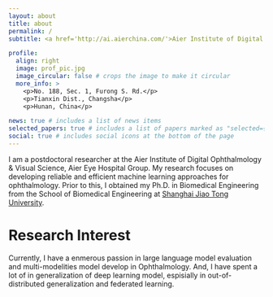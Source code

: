 ```yaml
---
layout: about
title: about
permalink: /
subtitle: <a href='http://ai.aierchina.com/'>Aier Institute of Digital Ophthalmology & Visual Science</a>, Changsha, Hunan

profile:
  align: right
  image: prof_pic.jpg
  image_circular: false # crops the image to make it circular
  more_info: >
    <p>No. 188, Sec. 1, Furong S. Rd.</p>
    <p>Tianxin Dist., Changsha</p>
    <p>Hunan, China</p>

news: true # includes a list of news items
selected_papers: true # includes a list of papers marked as "selected={true}"
social: true # includes social icons at the bottom of the page
---
```


I am a postdoctoral researcher at the Aier Institute of Digital Ophthalmology & Visual Science, Aier Eye Hospital Group. My research focuses on developing reliable and efficient machine learning approaches for ophthalmology. Prior to this, I obtained my Ph.D. in Biomedical Engineering from the School of Biomedical Engineering at <a href="https://www.sjtu.edu.cn/">Shanghai Jiao Tong University</a>.

# Research Interest #

Currently, I have a enmerous passion in large language model evaluation and multi-modelities model develop in Ophthalmology. And, I have spent a lot of in generalization of deep learning model, espisially in out-of-distributed generalization and federated learning.

<!-- Write your biography here. Tell the world about yourself. Link to your favorite [subreddit](http://reddit.com). You can put a picture in, too. The code is already in, just name your picture `prof_pic.jpg` and put it in the `img/` folder.

Put your address / P.O. box / other info right below your picture. You can also disable any of these elements by editing `profile` property of the YAML header of your `_pages/about.md`. Edit `_bibliography/papers.bib` and Jekyll will render your [publications page](/al-folio/publications/) automatically.

Link to your social media connections, too. This theme is set up to use [Font Awesome icons](https://fontawesome.com/) and [Academicons](https://jpswalsh.github.io/academicons/), like the ones below. Add your Facebook, Twitter, LinkedIn, Google Scholar, or just disable all of them. -->
